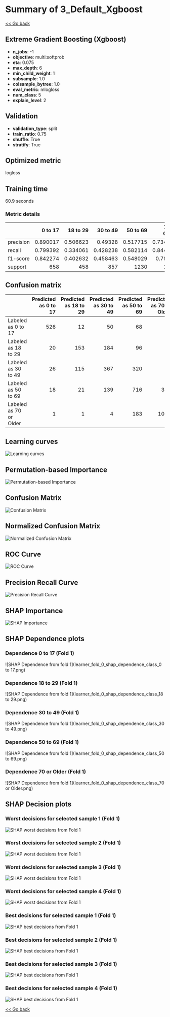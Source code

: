 # Summary of 3_Default_Xgboost

[<< Go back](../README.md)


## Extreme Gradient Boosting (Xgboost)
- **n_jobs**: -1
- **objective**: multi:softprob
- **eta**: 0.075
- **max_depth**: 6
- **min_child_weight**: 1
- **subsample**: 1.0
- **colsample_bytree**: 1.0
- **eval_metric**: mlogloss
- **num_class**: 5
- **explain_level**: 2

## Validation
 - **validation_type**: split
 - **train_ratio**: 0.75
 - **shuffle**: True
 - **stratify**: True

## Optimized metric
logloss

## Training time

60.9 seconds

### Metric details
|           |    0 to 17 |   18 to 29 |   30 to 49 |    50 to 69 |   70 or Older |   accuracy |   macro avg |   weighted avg |   logloss |
|:----------|-----------:|-----------:|-----------:|------------:|--------------:|-----------:|------------:|---------------:|----------:|
| precision |   0.890017 |   0.506623 |   0.49328  |    0.517715 |      0.734665 |   0.631389 |    0.62846  |       0.627035 |  0.817724 |
| recall    |   0.799392 |   0.334061 |   0.428238 |    0.582114 |      0.844955 |   0.631389 |    0.597752 |       0.631389 |  0.817724 |
| f1-score  |   0.842274 |   0.402632 |   0.458463 |    0.548029 |      0.78596  |   0.631389 |    0.607472 |       0.624985 |  0.817724 |
| support   | 658        | 458        | 857        | 1230        |   1219        |   0.631389 | 4422        |    4422        |  0.817724 |


## Confusion matrix
|                        |   Predicted as 0 to 17 |   Predicted as 18 to 29 |   Predicted as 30 to 49 |   Predicted as 50 to 69 |   Predicted as 70 or Older |
|:-----------------------|-----------------------:|------------------------:|------------------------:|------------------------:|---------------------------:|
| Labeled as 0 to 17     |                    526 |                      12 |                      50 |                      68 |                          2 |
| Labeled as 18 to 29    |                     20 |                     153 |                     184 |                      96 |                          5 |
| Labeled as 30 to 49    |                     26 |                     115 |                     367 |                     320 |                         29 |
| Labeled as 50 to 69    |                     18 |                      21 |                     139 |                     716 |                        336 |
| Labeled as 70 or Older |                      1 |                       1 |                       4 |                     183 |                       1030 |

## Learning curves
![Learning curves](learning_curves.png)

## Permutation-based Importance
![Permutation-based Importance](permutation_importance.png)
## Confusion Matrix

![Confusion Matrix](confusion_matrix.png)


## Normalized Confusion Matrix

![Normalized Confusion Matrix](confusion_matrix_normalized.png)


## ROC Curve

![ROC Curve](roc_curve.png)


## Precision Recall Curve

![Precision Recall Curve](precision_recall_curve.png)



## SHAP Importance
![SHAP Importance](shap_importance.png)

## SHAP Dependence plots

### Dependence 0 to 17 (Fold 1)
![SHAP Dependence from fold 1](learner_fold_0_shap_dependence_class_0 to 17.png)
### Dependence 18 to 29 (Fold 1)
![SHAP Dependence from fold 1](learner_fold_0_shap_dependence_class_18 to 29.png)
### Dependence 30 to 49 (Fold 1)
![SHAP Dependence from fold 1](learner_fold_0_shap_dependence_class_30 to 49.png)
### Dependence 50 to 69 (Fold 1)
![SHAP Dependence from fold 1](learner_fold_0_shap_dependence_class_50 to 69.png)
### Dependence 70 or Older (Fold 1)
![SHAP Dependence from fold 1](learner_fold_0_shap_dependence_class_70 or Older.png)

## SHAP Decision plots

### Worst decisions for selected sample 1 (Fold 1)
![SHAP worst decisions from Fold 1](learner_fold_0_sample_0_worst_decisions.png)
### Worst decisions for selected sample 2 (Fold 1)
![SHAP worst decisions from Fold 1](learner_fold_0_sample_1_worst_decisions.png)
### Worst decisions for selected sample 3 (Fold 1)
![SHAP worst decisions from Fold 1](learner_fold_0_sample_2_worst_decisions.png)
### Worst decisions for selected sample 4 (Fold 1)
![SHAP worst decisions from Fold 1](learner_fold_0_sample_3_worst_decisions.png)
### Best decisions for selected sample 1 (Fold 1)
![SHAP best decisions from Fold 1](learner_fold_0_sample_0_best_decisions.png)
### Best decisions for selected sample 2 (Fold 1)
![SHAP best decisions from Fold 1](learner_fold_0_sample_1_best_decisions.png)
### Best decisions for selected sample 3 (Fold 1)
![SHAP best decisions from Fold 1](learner_fold_0_sample_2_best_decisions.png)
### Best decisions for selected sample 4 (Fold 1)
![SHAP best decisions from Fold 1](learner_fold_0_sample_3_best_decisions.png)

[<< Go back](../README.md)
